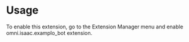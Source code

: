 # Usage

To enable this extension, go to the Extension Manager menu and enable omni.isaac.examplo_bot extension.

